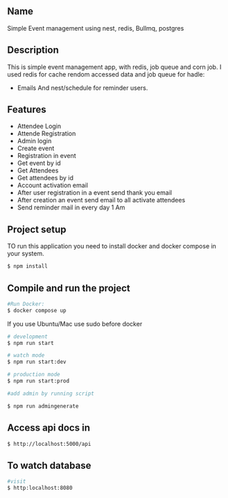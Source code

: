 ## Name

Simple Event management using nest, redis, Bullmq, postgres

## Description

This is simple event management app, with redis, job queue and corn job. I used redis for cache rendom accessed data and job queue for hadle:

- Emails
  And nest/schedule for reminder users.

## Features

- Attendee Login
- Attende Registration
- Admin login
- Create event
- Registration in event
- Get event by id
- Get Attendees
- Get attendees by id
- Account activation email
- After user registration in a event send thank you email
- After creation an event send email to all activate attendees
- Send reminder mail in every day 1 Am

## Project setup

TO run this application you need to install docker and docker compose in your system.

```bash
$ npm install
```

## Compile and run the project

```bash
#Run Docker:
$ docker compose up
```

If you use Ubuntu/Mac use sudo before docker

```bash
# development
$ npm run start

# watch mode
$ npm run start:dev

# production mode
$ npm run start:prod
```

```bash
#add admin by running script

$ npm run admingenerate
```

## Access api docs in

```bash
$ http://localhost:5000/api
```

## To watch database

```bash
#visit
$ http:localhost:8080
```
